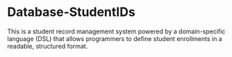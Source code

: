 # Database-StudentIDs
This is a student record management system powered by a domain-specific language (DSL) that allows programmers to define student enrollments in a readable, structured format. 
